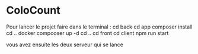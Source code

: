 # ColoCount

Pour lancer le projet faire dans le terminal : 
cd back 
cd app 
composer install
cd .. 
docker compooser up -d 
cd .. 
cd front 
cd client 
npm run start 

vous avez ensuite les deux serveur qui se lance 

